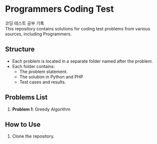 # Programmers Coding Test
코딩 테스트 공부 기록<br/>
This repository contains solutions for coding test problems from various sources, including Programmers.

## Structure

- Each problem is located in a separate folder named after the problem.
- Each folder contains:
  - The problem statement.
  - The solution in Python and PHP
  - Test cases and results.

## Problems List

1. **Problem 1**: Greedy Algorithm

## How to Use

1. Clone the repository.

